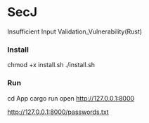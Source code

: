 # SecJ
Insufficient Input Validation_Vulnerability(Rust)

### Install
chmod +x install.sh
./install.sh

### Run
cd App 
cargo run 
open http://127.0.0.1:8000

http://127.0.0.1:8000/passwords.txt



